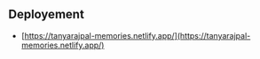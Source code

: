 ## Deployement
-    [https://tanyarajpal-memories.netlify.app/](https://tanyarajpal-memories.netlify.app/)